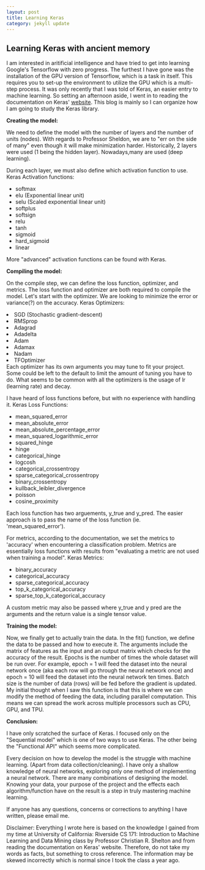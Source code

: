```yaml
---
layout: post
title: Learning Keras
category: jekyll update
---
```


<h2>Learning Keras with ancient memory</h2>
<p>
I am interested in aritificial intelligence and have tried to get into learning Google's Tensorflow with zero progress. The furthest I have gone was the installation of the GPU version of Tensorflow, which is a task in itself. This requires you to set-up the environment to utilize the GPU which is a multi-step process. It was only recently that I was told of Keras, an easier entry to machine learning. So setting an afternoon aside, I went in to reading the documentation on Keras' <a href="https://keras.io/">website</a>. This blog is mainly so I can organize how I am going to study the Keras library.
</p>

<b>Creating the model:</b>
<p>
We need to define the model with the number of layers and the number of units (nodes).
With regards to Professor Sheldon, we are to "err on the side of many" even though it
will make minimization harder. Historically, 2 layers were used (1 being the hidden layer). Nowadays,many are used (deep learning).
</p>

<p>
During each layer, we must also define which activation function to use.
Keras Activation functions:
<ul>
  <li>softmax</li>
  <li>elu (Exponential linear unit)</li>
  <li>selu (Scaled exponential linear unit)</li>
  <li>softplus</li>
  <li>softsign</li>
  <li>relu</li>
  <li>tanh</li>
  <li>sigmoid</li>
  <li>hard_sigmoid</li>
  <li>linear</li>
</ul>
More "advanced" activation functions can be found with Keras.
</p>

<b>Compiling the model:</b>
<p>
On the compile step, we can define the loss function, optimizer, and metrics. The loss function and optimizer are both required to compile the model.
Let's start with the optimizer. We are looking to minimize the error or variance(?) on the accuracy.
Keras Optimizers:
<li>SGD (Stochastic gradient-descent)</li>
<li>RMSprop</li>
<li>Adagrad</li>
<li>Adadelta</li>
<li>Adam</li>
<li>Adamax</li>
<li>Nadam</li>
<li>TFOptimizer</li>
Each optimizer has its own arguments you may tune to fit your project. Some could be left to the default to limit the amount of tuning you have to do. What seems to be common with all the optimizers is
the usage of lr (learning rate) and decay.
</p>

<p>
I have heard of loss functions before, but with no experience with handling it.
Keras Loss Functions: 
<ul>
  <li>mean_squared_error</li>
  <li>mean_absolute_error</li>
  <li>mean_absolute_percentage_error</li>
  <li>mean_squared_logarithmic_error</li>
  <li>squared_hinge</li>
  <li>hinge</li>
  <li>categorical_hinge</li>
  <li>logcosh</li>
  <li>categorical_crossentropy</li>
  <li>sparse_categorical_crossentropy</li>
  <li>binary_crossentropy</li>
  <li>kullback_leibler_divergence</li>
  <li>poisson</li>
  <li>cosine_proximity</li>
</ul>
Each loss function has two arguements, y_true and y_pred. The easier approach is to pass the name of the loss function (ie. 'mean_squared_error').
</p>

<p>
For metrics, according to the documentation, we set the metrics to 'accuracy' when encountering 
a classification problem. Metrics are essentially loss functions with results from "evaluating a metric are not used when training a model".
Keras Metrics:
<ul>
  <li>binary_accuracy</li>
  <li>categorical_accuracy</li>
  <li>sparse_categorical_accuracy</li>
  <li>top_k_categorical_accuracy</li>
  <li>sparse_top_k_categorical_accuracy</li>
</ul>
A custom metric may also be passed where y_true and y pred are the arguments and the return value is a single tensor value.
</p>

<b>Training the model:</b>
<p>
Now, we finally get to actually train the data. In the fit() function, we define the data to be passed and how to execute it. The arguments include the matrix of features as the input and an output matrix which checks for the accuracy of the result. Epochs is the number of times the whole dataset will be run over. For example, epoch = 1 will feed the dataset into the neural network once (aka each row will go through the neural network once) and epoch = 10 will feed the dataset into the neural network ten times. Batch size is the number of data (rows) will be fed before the gradient is updated.
My initial thought when I saw this function is that this is where we can modify the method of feeding the data, including parallel computation. This means we can spread the work across multiple processors such as CPU, GPU, and TPU.
</p>

<b>Conclusion:</b>
<p>I have only scratched the surface of Keras. I focused only on the "Sequential model" which is one of two ways to use Keras. The other being the "Functional API" which seems more complicated.</p> 

<p>
Every decision on how to develop the model is the struggle with machine learning. (Apart from data collection/cleaning). I have only a shallow knowledge of neural networks, exploring only one method of implementing a neural network. There are many combinations of designing the model. Knowing your data, your purpose of the project and the effects each algorithm/function have on the result is a step in truly mastering machine learning.
</p>

If anyone has any questions, concerns or corrections to anything I have written, please email me.

<p>
Disclaimer: Everything I wrote here is based on the knowledge I gained from my time at University of California: Riverside CS 171: Introduction to Machine Learning and Data Mining class by Professor Christian R. Shelton and from reading the documentation on Keras' website. Therefore, do not take my words as facts, but something to cross reference. The information may be skewed incorrectly which is normal since I took the class a year ago.
</p>
